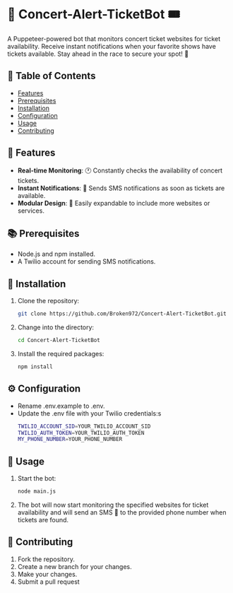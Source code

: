 # 🎤 Concert-Alert-TicketBot 🎟️

A Puppeteer-powered bot that monitors concert ticket websites for ticket availability. Receive instant notifications when your favorite shows have tickets available. Stay ahead in the race to secure your spot! 🚀

## 📑 Table of Contents

-   [Features](#features)
-   [Prerequisites](#prerequisites)
-   [Installation](#installation)
-   [Configuration](#configuration)
-   [Usage](#usage)
-   [Contributing](#contributing)

## 🌟 Features

-   **Real-time Monitoring**: 🕐 Constantly checks the availability of concert tickets.
-   **Instant Notifications**: 📲 Sends SMS notifications as soon as tickets are available.
-   **Modular Design**: 🔧 Easily expandable to include more websites or services.

## 📚 Prerequisites

-   Node.js and npm installed.
-   A Twilio account for sending SMS notifications.

## 🔧 Installation

1. Clone the repository:
    ```bash
    git clone https://github.com/Broken972/Concert-Alert-TicketBot.git
    ```
2. Change into the directory:
    ```bash
    cd Concert-Alert-TicketBot
    ```
3. Install the required packages:
    ```bash
    npm install
    ```

## ⚙️ Configuration

-   Rename .env.example to .env.
-   Update the .env file with your Twilio credentials:s
    ```bash
    TWILIO_ACCOUNT_SID=YOUR_TWILIO_ACCOUNT_SID
    TWILIO_AUTH_TOKEN=YOUR_TWILIO_AUTH_TOKEN
    MY_PHONE_NUMBER=YOUR_PHONE_NUMBER
    ```

## 🚀 Usage

1. Start the bot:
    ```bash
    node main.js
    ```
2. The bot will now start monitoring the specified websites for ticket availability and will send an SMS 📩 to the provided phone number when tickets are found.

## 🤝 Contributing

1. Fork the repository.
2. Create a new branch for your changes.
3. Make your changes.
4. Submit a pull request
